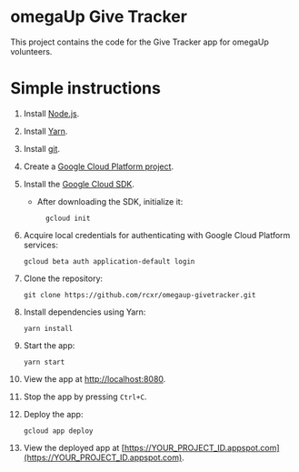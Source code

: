 # omegaUp Give Tracker

This project contains the code for the Give Tracker app for omegaUp volunteers.

# Simple instructions

1.  Install [Node.js](https://nodejs.org/en/).

1. Install [Yarn](https://yarnpkg.com/).

1.  Install [git](https://git-scm.com/).

1.  Create a [Google Cloud Platform project](https://console.cloud.google.com).

1.  Install the [Google Cloud SDK](https://cloud.google.com/sdk/).

    * After downloading the SDK, initialize it:

            gcloud init

1.  Acquire local credentials for authenticating with Google Cloud Platform
    services:

        gcloud beta auth application-default login

1.  Clone the repository:

        git clone https://github.com/rcxr/omegaup-givetracker.git

1.  Install dependencies using Yarn:

        yarn install

1.  Start the app:

        yarn start

1.  View the app at [http://localhost:8080](http://localhost:8080).

1.  Stop the app by pressing `Ctrl+C`.

1.  Deploy the app:

        gcloud app deploy

1.  View the deployed app at [https://YOUR_PROJECT_ID.appspot.com](https://YOUR_PROJECT_ID.appspot.com).
